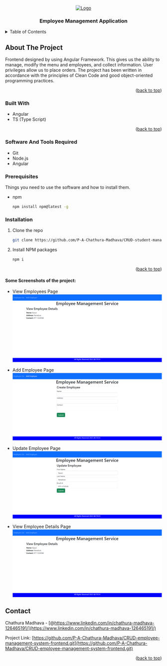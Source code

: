 <a name="readme-top"></a>

<!-- PROJECT LOGO -->
<br />
<div align="center">
  <a href="">
    <img src="https://media.istockphoto.com/id/1084494738/vector/vector-illustration-icon-with-the-employee-management-system-concept.jpg?s=170667a&w=0&k=20&c=pAqxYoFqQYMMuiEg0WEDDX7yU6Jm4pWJ9k8KCorhv-A=" alt="Logo" width="80" height="80">
  </a>

  <h3 align="center">Employee Management Application</h3>
</div>

<!-- TABLE OF CONTENTS -->
<details>
  <summary>Table of Contents</summary>
  <ol>
    <li>
      <a href="#about-the-project">About The Project</a>
      <ul>
        <li><a href="#built-with">Built With</a></li>
      </ul>
    </li>
    <li>
      <a href="#getting-started">Getting Started</a>
      <ul>
        <li><a href="#prerequisites">Prerequisites</a></li>
        <li><a href="#installation">Installation</a></li>
      </ul>
    </li>
    <li><a href="#contact">Contact</a></li>
  </ol>
</details>

<!-- ABOUT THE PROJECT -->

## About The Project

Frontend designed by using Angular Framework. This gives us the ability to manage, modify the menu and employees, and collect information. User privileges allow us to place orders. The project has been written in accordance with the principles of Clean Code and good object-oriented programming practices.

<p align="right">(<a href="#readme-top">back to top</a>)</p>

### Built With

- Angular
- TS (Type Script)

<p align="right">(<a href="#readme-top">back to top</a>)</p>

<!-- GETTING STARTED -->

### Software And Tools Required

- Git
- Node.js
- Angular

### Prerequisites

Things you need to use the software and how to install them.

- npm
  ```sh
  npm install npm@latest -g
  ```

### Installation

1. Clone the repo
   ```sh
   git clone https://github.com/P-A-Chathura-Madhava/CRUD-student-management-system-frontend.git
   ```
2. Install NPM packages
   ```sh
   npm i
   ```

<p align="right">(<a href="#readme-top">back to top</a>)</p>

#### Some Screenshots of the project:

- View Employees Page
![image](/images/View%20Employee%20Details.png)

- Add Employee Page
![image](/images/Create%20Employee.png)

- Update Employee Page
![image](/images/Update%20Employee.png)

- View Employee Details Page
![image](/images/View%20Employee%20Details.png)

<!-- CONTACT -->

## Contact

Chathura Madhava - [@https://www.linkedin.com/in/chathura-madhava-126465191/](https://www.linkedin.com/in/chathura-madhava-126465191/)

Project Link: [https://github.com/P-A-Chathura-Madhava/CRUD-employee-management-system-frontend.git](https://github.com/P-A-Chathura-Madhava/CRUD-employee-management-system-frontend.git)

<p align="right">(<a href="#readme-top">back to top</a>)</p>